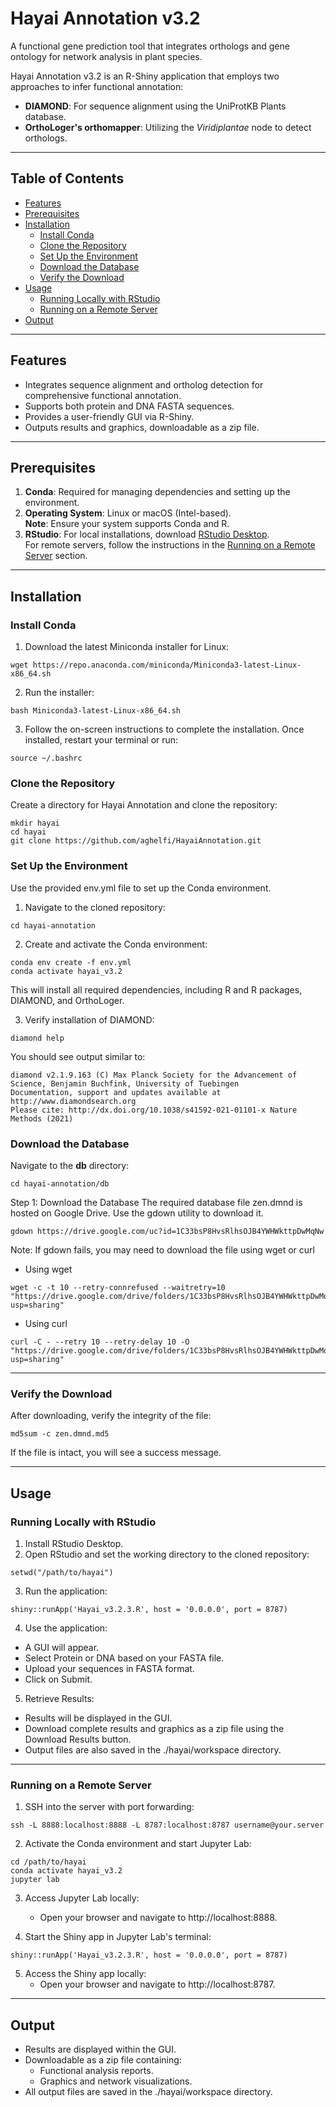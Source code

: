 # Hayai Annotation v3.2

A functional gene prediction tool that integrates orthologs and gene ontology for network analysis in plant species.

Hayai Annotation v3.2 is an R-Shiny application that employs two approaches to infer functional annotation:

- **DIAMOND**: For sequence alignment using the UniProtKB Plants database.
- **OrthoLoger's orthomapper**: Utilizing the *Viridiplantae* node to detect orthologs.

---

## Table of Contents

- [Features](#features)
- [Prerequisites](#prerequisites)
- [Installation](#installation)
  - [Install Conda](#install-conda)
  - [Clone the Repository](#clone-the-repository)
  - [Set Up the Environment](#set-up-the-environment)
  - [Download the Database](#download-the-database)
  - [Verify the Download](#verify-the-download)
- [Usage](#usage)
  - [Running Locally with RStudio](#running-locally-with-rstudio)
  - [Running on a Remote Server](#running-on-a-remote-server)
- [Output](#output)

---

## Features

- Integrates sequence alignment and ortholog detection for comprehensive functional annotation.
- Supports both protein and DNA FASTA sequences.
- Provides a user-friendly GUI via R-Shiny.
- Outputs results and graphics, downloadable as a zip file.

---

## Prerequisites

1. **Conda**: Required for managing dependencies and setting up the environment.
2. **Operating System**: Linux or macOS (Intel-based).  
   **Note**: Ensure your system supports Conda and R.
3. **RStudio**: For local installations, download [RStudio Desktop](https://posit.co/download/rstudio-desktop/).  
   For remote servers, follow the instructions in the [Running on a Remote Server](#running-on-a-remote-server) section.

---

## Installation

### Install Conda

1. Download the latest Miniconda installer for Linux:

```
wget https://repo.anaconda.com/miniconda/Miniconda3-latest-Linux-x86_64.sh
```
2. Run the installer:
```
bash Miniconda3-latest-Linux-x86_64.sh
```
3. Follow the on-screen instructions to complete the installation. Once installed, restart your terminal or run:

```
source ~/.bashrc
```
### Clone the Repository
Create a directory for Hayai Annotation and clone the repository:
```
mkdir hayai
cd hayai
git clone https://github.com/aghelfi/HayaiAnnotation.git
```
### Set Up the Environment
Use the provided env.yml file to set up the Conda environment.

1. Navigate to the cloned repository:
```
cd hayai-annotation
```
2. Create and activate the Conda environment:
```
conda env create -f env.yml
conda activate hayai_v3.2
```
This will install all required dependencies, including R and R packages, DIAMOND, and OrthoLoger.

3. Verify installation of DIAMOND:
```
diamond help
```
You should see output similar to:
```
diamond v2.1.9.163 (C) Max Planck Society for the Advancement of Science, Benjamin Buchfink, University of Tuebingen
Documentation, support and updates available at http://www.diamondsearch.org
Please cite: http://dx.doi.org/10.1038/s41592-021-01101-x Nature Methods (2021)
```
### Download the Database
Navigate to the **db** directory:
```
cd hayai-annotation/db
```
Step 1: Download the Database
The required database file zen.dmnd is hosted on Google Drive. Use the gdown utility to download it.

```
gdown https://drive.google.com/uc?id=1C33bsP8HvsRlhsOJB4YWHWkttpDwMqNw
```
Note: If gdown fails, you may need to download the file using wget or curl 

  - Using wget
```
wget -c -t 10 --retry-connrefused --waitretry=10 "https://drive.google.com/drive/folders/1C33bsP8HvsRlhsOJB4YWHWkttpDwMqNw?usp=sharing"
```
  - Using curl
```
curl -C - --retry 10 --retry-delay 10 -O "https://drive.google.com/drive/folders/1C33bsP8HvsRlhsOJB4YWHWkttpDwMqNw?usp=sharing"
```

---
### Verify the Download
After downloading, verify the integrity of the file:
```
md5sum -c zen.dmnd.md5
```
If the file is intact, you will see a success message.

---

## Usage

### Running Locally with RStudio

1. Install RStudio Desktop.
2. Open RStudio and set the working directory to the cloned repository:
```
setwd("/path/to/hayai")
```
3. Run the application:
```
shiny::runApp('Hayai_v3.2.3.R', host = '0.0.0.0', port = 8787)
```
4. Use the application:

  - A GUI will appear.
  - Select Protein or DNA based on your FASTA file.
  - Upload your sequences in FASTA format.
  - Click on Submit.

5. Retrieve Results:
   
  - Results will be displayed in the GUI.
  - Download complete results and graphics as a zip file using the Download Results button.
  - Output files are also saved in the ./hayai/workspace directory.

---

### Running on a Remote Server

1. SSH into the server with port forwarding:
```
ssh -L 8888:localhost:8888 -L 8787:localhost:8787 username@your.server
```
2. Activate the Conda environment and start Jupyter Lab:
```
cd /path/to/hayai
conda activate hayai_v3.2
jupyter lab
```
3. Access Jupyter Lab locally:
   
   - Open your browser and navigate to http://localhost:8888.

5. Start the Shiny app in Jupyter Lab's terminal:
```
shiny::runApp('Hayai_v3.2.3.R', host = '0.0.0.0', port = 8787)
```

5. Access the Shiny app locally:
   - Open your browser and navigate to http://localhost:8787.

---

## Output

- Results are displayed within the GUI.
- Downloadable as a zip file containing:
  - Functional analysis reports.
  - Graphics and network visualizations.
- All output files are saved in the ./hayai/workspace directory.
